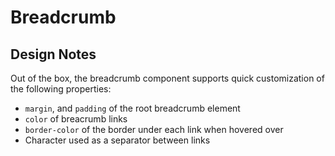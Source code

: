 # Breadcrumb

## Design Notes
Out of the box, the breadcrumb component supports quick customization of the following properties:

- `margin`, and `padding` of the root breadcrumb element
- `color` of breacrumb links
- `border-color` of the border under each link when hovered over
- Character used as a separator between links